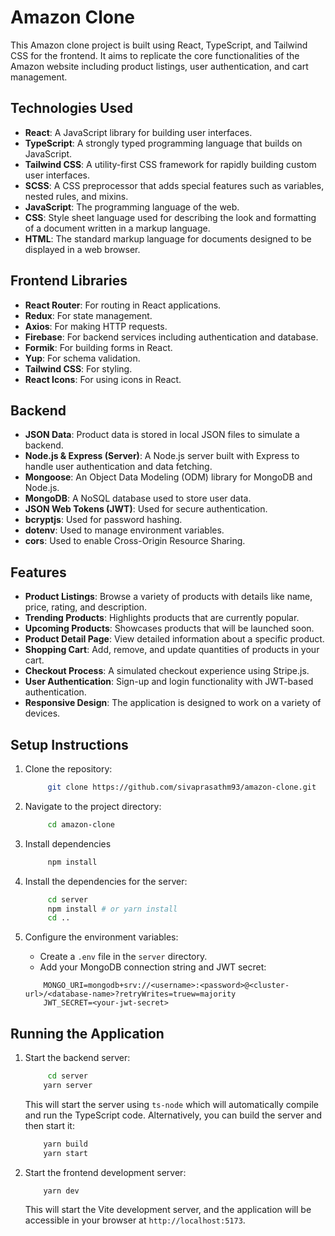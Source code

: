 # Amazon Clone

This Amazon clone project is built using React, TypeScript, and Tailwind CSS for the frontend. It aims to replicate the core functionalities of the Amazon website including product listings, user authentication, and cart management.

## Technologies Used

- **React**: A JavaScript library for building user interfaces.
- **TypeScript**: A strongly typed programming language that builds on JavaScript.
- **Tailwind CSS**: A utility-first CSS framework for rapidly building custom user interfaces.
- **SCSS**: A CSS preprocessor that adds special features such as variables, nested rules, and mixins.
- **JavaScript**: The programming language of the web.
- **CSS**: Style sheet language used for describing the look and formatting of a document written in a markup language.
- **HTML**: The standard markup language for documents designed to be displayed in a web browser.

## Frontend Libraries

- **React Router**: For routing in React applications.
- **Redux**: For state management.
- **Axios**: For making HTTP requests.
- **Firebase**: For backend services including authentication and database.
- **Formik**: For building forms in React.
- **Yup**: For schema validation.
- **Tailwind CSS**: For styling.
- **React Icons**: For using icons in React.

## Backend

*   **JSON Data**: Product data is stored in local JSON files to simulate a backend.
*   **Node.js & Express (Server)**: A Node.js server built with Express to handle user authentication and data fetching.
*   **Mongoose**: An Object Data Modeling (ODM) library for MongoDB and Node.js.
*   **MongoDB**: A NoSQL database used to store user data.
*   **JSON Web Tokens (JWT)**: Used for secure authentication.
*   **bcryptjs**: Used for password hashing.
*   **dotenv**: Used to manage environment variables.
*   **cors**: Used to enable Cross-Origin Resource Sharing.

## Features

*  **Product Listings**: Browse a variety of products with details like name, price, rating, and description.
*  **Trending Products**: Highlights products that are currently popular.
*  **Upcoming Products**: Showcases products that will be launched soon.
*  **Product Detail Page**: View detailed information about a specific product.
*  **Shopping Cart**: Add, remove, and update quantities of products in your cart.
*  **Checkout Process**: A simulated checkout experience using Stripe.js.
*  **User Authentication**: Sign-up and login functionality with JWT-based authentication.
*  **Responsive Design**: The application is designed to work on a variety of devices.


## Setup Instructions

1. Clone the repository:
   ```sh
        git clone https://github.com/sivaprasathm93/amazon-clone.git
   ```

2. Navigate to the project directory:
   ```sh
        cd amazon-clone
   ```

3. Install dependencies
   ```sh
        npm install
   ```

4. Install the dependencies for the server:

   ```sh
        cd server
        npm install # or yarn install
        cd ..
   ``` 

5. Configure the environment variables:

    *   Create a `.env` file in the `server` directory.
    *   Add your MongoDB connection string and JWT secret:

    ```
        MONGO_URI=mongodb+srv://<username>:<password>@<cluster-url>/<database-name>?retryWrites=truew=majority
        JWT_SECRET=<your-jwt-secret>
    ```

## Running the Application

1.  Start the backend server:

    ```sh
         cd server
        yarn server
    ```

    This will start the server using `ts-node` which will automatically compile and run the TypeScript code. Alternatively, you can build the server and then start it:

    ```sh
        yarn build
        yarn start
    ```

2.  Start the frontend development server:

    ```sh
        yarn dev
    ```

    This will start the Vite development server, and the application will be accessible in your browser at `http://localhost:5173`.

